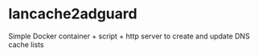 # lancache2adguard
Simple Docker container + script + http server to create and update DNS cache lists
